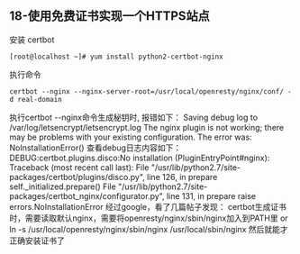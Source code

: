 ## 18-使用免费证书实现一个HTTPS站点
安装 certbot
```
[root@localhost ~]# yum install python2-certbot-nginx
```
执行命令
```
certbot --nginx --nginx-server-root=/usr/local/openresty/nginx/conf/ -d real-domain
```
执行certbot --nginx命令生成秘钥时, 报错如下：
Saving debug log to /var/log/letsencrypt/letsencrypt.log
The nginx plugin is not working; there may be problems with your existing configuration.
The error was: NoInstallationError()
查看debug日志内容如下：
DEBUG:certbot.plugins.disco:No installation (PluginEntryPoint#nginx):
Traceback (most recent call last):
File "/usr/lib/python2.7/site-packages/certbot/plugins/disco.py", line 126, in prepare
self._initialized.prepare()
File "/usr/lib/python2.7/site-packages/certbot_nginx/configurator.py", line 131, in prepare
raise errors.NoInstallationError
经过google，看了几篇帖子发现：
certbot生成证书时，需要读取默认nginx，需要将openresty/nginx/sbin/nginx加入到PATH里 or ln -s /usr/local/openresty/nginx/sbin/nginx /usr/local/sbin/nginx
然后就能才正确安装证书了

